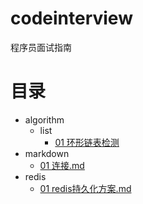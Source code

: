 # codeinterview
程序员面试指南

# 目录
- algorithm
  - list
    - [01 环形链表检测](algorithm/list/ring_check/01%20环形链表检测.md)
- markdown
  - [01 连接.md](markdown/01%20连接.md)
- redis
  - [01 redis持久化方案.md](redis/01%20redis持久化方案.md)
